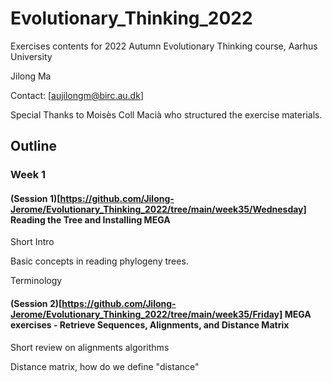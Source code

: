 # Evolutionary_Thinking_2022

Exercises contents for 2022 Autumn Evolutionary Thinking course, Aarhus University


Jilong Ma

Contact: [aujilongm@birc.au.dk]


Special Thanks to Moisès Coll Macià who structured the exercise materials.

## Outline

### Week 1
#### (Session 1)[https://github.com/Jilong-Jerome/Evolutionary_Thinking_2022/tree/main/week35/Wednesday] Reading the Tree and Installing MEGA 
Short Intro

Basic concepts in reading phylogeny trees.

Terminology
#### (Session 2)[https://github.com/Jilong-Jerome/Evolutionary_Thinking_2022/tree/main/week35/Friday] MEGA exercises - Retrieve Sequences, Alignments, and Distance Matrix
Short review on alignments algorithms

Distance matrix, how do we define "distance"
